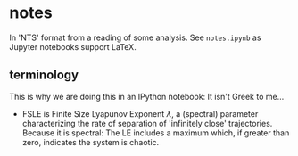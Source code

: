 # notes

In 'NTS' format from a reading of some analysis. See `notes.ipynb` as Jupyter notebooks support LaTeX. 


## terminology

This is why we are doing this in an IPython notebook: It isn't Greek to me...

* FSLE is Finite Size Lyapunov Exponent $\lambda$, a (spectral) parameter characterizing the rate of separation of 'infinitely close' trajectories. 
Because it is spectral: The LE includes a maximum which, if greater than zero, indicates the system is chaotic.
